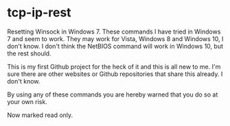 # tcp-ip-rest
Resetting Winsock in Windows 7.
These commands I have tried in Windows 7 and seem to work. They may work for Vista, Windows 8 and Windows 10, I don't know. I don't think the NetBIOS command will work in Windows 10, but the rest should.

This is my first Github project for the heck of it and this is all new to me. I'm sure there are other websites or Github repositories that share this already. I don't know.

By using any of these commands you are hereby warned that you do so at your own risk.

Now marked read only.

